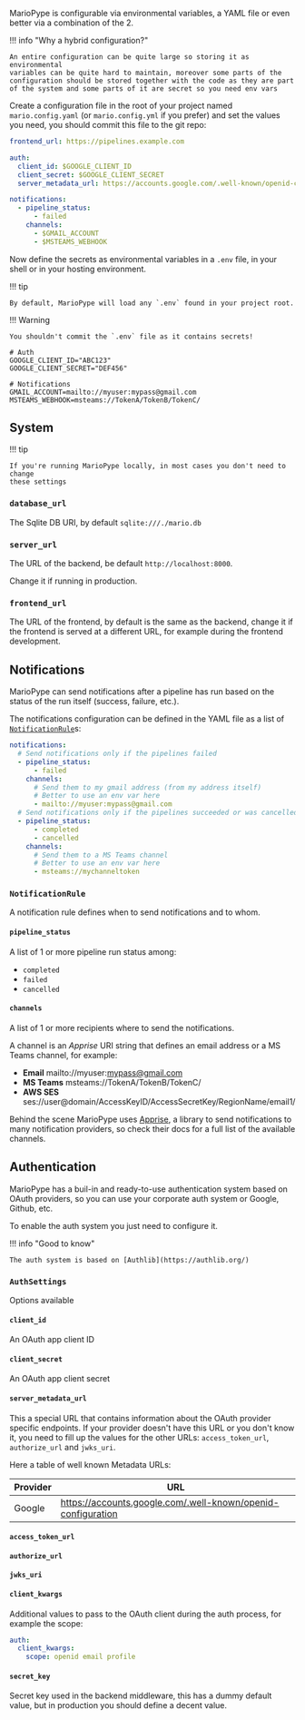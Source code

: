 MarioPype is configurable via environmental variables, a YAML file
or even better via a combination of the 2.

!!! info "Why a hybrid configuration?"

    An entire configuration can be quite large so storing it as environmental
    variables can be quite hard to maintain, moreover some parts of the
    configuration should be stored together with the code as they are part
    of the system and some parts of it are secret so you need env vars

Create a configuration file in the root of your project named `mario.config.yaml`
(or `mario.config.yml` if you prefer) and set the values you need, you should
commit this file to the git repo:

```yaml title="mario.config.yaml"
frontend_url: https://pipelines.example.com

auth:
  client_id: $GOOGLE_CLIENT_ID
  client_secret: $GOOGLE_CLIENT_SECRET
  server_metadata_url: https://accounts.google.com/.well-known/openid-configuration

notifications:
  - pipeline_status:
      - failed
    channels:
      - $GMAIL_ACCOUNT
      - $MSTEAMS_WEBHOOK
```

Now define the secrets as environmental variables in a `.env` file,
in your shell or in your hosting environment.


!!! tip

    By default, MarioPype will load any `.env` found in your project root.

!!! Warning

    You shouldn't commit the `.env` file as it contains secrets!

```shell title=".env"
# Auth
GOOGLE_CLIENT_ID="ABC123"
GOOGLE_CLIENT_SECRET="DEF456"

# Notifications
GMAIL_ACCOUNT=mailto://myuser:mypass@gmail.com
MSTEAMS_WEBHOOK=msteams://TokenA/TokenB/TokenC/
```

## System

!!! tip

    If you're running MarioPype locally, in most cases you don't need to change
    these settings

### `database_url`

The Sqlite DB URI, by default `sqlite:///./mario.db`

### `server_url`

The URL of the backend, be default `http://localhost:8000`.

Change it if running in production.

### `frontend_url`

The URL of the frontend, by default is the same as the backend,
change it if the frontend is served at a different URL, for example
during the frontend development.

## Notifications

MarioPype can send notifications after a pipeline has run based on the status
of the run itself (success, failure, etc.).

The notifications configuration can be defined in the YAML
file as a list of [`NotificationRule`](#notificationrule)s:

```yaml title="mario.config.yaml"
notifications:
  # Send notifications only if the pipelines failed
  - pipeline_status:
      - failed
    channels:
      # Send them to my gmail address (from my address itself)
      # Better to use an env var here
      - mailto://myuser:mypass@gmail.com
  # Send notifications only if the pipelines succeeded or was cancelled
  - pipeline_status:
      - completed
      - cancelled
    channels:
      # Send them to a MS Teams channel
      # Better to use an env var here
      - msteams://mychanneltoken
```

### `NotificationRule`

A notification rule defines when to send notifications and to whom.

#### `pipeline_status`

A list of 1 or more pipeline run status among:

  * `completed`
  * `failed`
  * `cancelled`

#### `channels`

A list of 1 or more recipients where to send the notifications.

A channel is an *Apprise* URI string that defines an email address or a MS Teams
channel, for example:

* **Email** mailto://myuser:mypass@gmail.com
* **MS Teams** msteams://TokenA/TokenB/TokenC/
* **AWS SES** ses://user@domain/AccessKeyID/AccessSecretKey/RegionName/email1/

Behind the scene MarioPype uses [Apprise](https://github.com/caronc/apprise),
a library to send notifications to many notification providers, so check their
docs for a full list of the available channels.

## Authentication

MarioPype has a buil-in and ready-to-use authentication system
based on OAuth providers, so you can use your corporate auth system
or Google, Github, etc.

To enable the auth system you just need to configure it.

!!! info "Good to know"

    The auth system is based on [Authlib](https://authlib.org/)

### `AuthSettings`

Options available

#### `client_id`

An OAuth app client ID

#### `client_secret`

An OAuth app client secret

#### `server_metadata_url`

This a special URL that contains information about the OAuth provider
specific endpoints. If your provider doesn't have this URL or you don't
know it, you need to fill up the values for the other URLs: `access_token_url`,
`authorize_url` and `jwks_uri`.

Here a table of well known Metadata URLs:

| Provider | URL |
| -------- | --- |
| Google | https://accounts.google.com/.well-known/openid-configuration |

#### `access_token_url`

#### `authorize_url`

#### `jwks_uri`

#### `client_kwargs`

Additional values to pass to the OAuth client during the auth
process, for example the scope:

```yaml
auth:
  client_kwargs:
    scope: openid email profile
```

#### `secret_key`

Secret key used in the backend middleware, this has a dummy default value,
but in production you should define a decent value.

